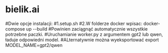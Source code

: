 # bielik.ai
#Dwie opcje instalacji:
#1.setup.sh
#2.W folderze docker wpisac: docker-compose up --build
#Powinien zaciągnąć automatycznie wszystkie potrzebne paczki.
#Uruchamianie worker.py z argumentem gpt2 lub qwen, ładuje odpowiedni model.
#ALternatywnie można wyeksportować export MODEL_NAME=gpt2/qwen

